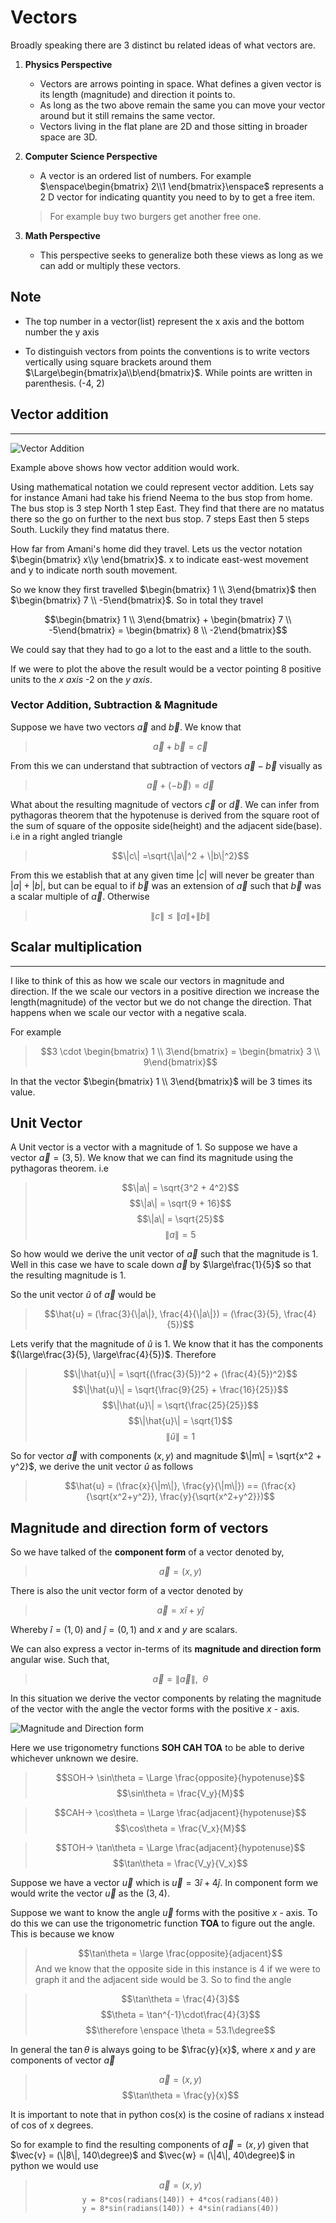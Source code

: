# Vectors

Broadly speaking there are 3 distinct bu related ideas of what vectors are.

1. **Physics Perspective**
    * Vectors are arrows pointing in space. What defines a given vector is its length (magnitude) and direction it points to.
    * As long as the two above remain the same you can move your vector around but it still remains the same vector.
    * Vectors living in the flat plane are 2D and those sitting in broader space are 3D.

2. **Computer Science Perspective**
    * A vector is an ordered list of numbers. For example $\enspace\begin{bmatrix}
      2\\1
    \end{bmatrix}\enspace$ represents a 2 D vector for indicating quantity you need to by to get a free item.
    >For example buy two burgers get another free one.

3. **Math Perspective**
    * This perspective seeks to generalize both these views as long as we can add or multiply these vectors.

## Note

* The top number in a vector(list) represent the x axis and the bottom number the y axis

* To distinguish vectors from points the conventions is to write vectors vertically using square brackets around them $\Large\begin{bmatrix}a\\b\end{bmatrix}$. While points are written in parenthesis. (-4, 2)

## Vector addition

<hr>

![Vector Addition](assets/Vector-addition.jpg)

Example above shows how vector addition would work.

Using mathematical notation we could represent vector addition. Lets say for instance Amani had take his friend Neema to the bus stop from home. The bus stop is 3 step North 1 step East. They find that there are no matatus there so the go on further to the next bus stop. 7 steps East then 5 steps South. Luckily they find matatus there.

How far from Amani's home did they travel. Lets us the vector notation $\begin{bmatrix} x\\y \end{bmatrix}$. x to indicate east-west movement and y to indicate north south movement.

So we know they first travelled $\begin{bmatrix} 1 \\ 3\end{bmatrix}$ then $\begin{bmatrix} 7 \\ -5\end{bmatrix}$. So in total they travel

$$\begin{bmatrix} 1 \\ 3\end{bmatrix} + \begin{bmatrix} 7 \\ -5\end{bmatrix} = \begin{bmatrix} 8 \\ -2\end{bmatrix}$$

We could say that they had to go a lot to the east and a little to the south.

If we were to plot the above the result would be a vector pointing 8 positive units to the *x axis* -2 on the *y axis*.

### Vector Addition, Subtraction & Magnitude

Suppose we have two vectors $\vec{a}$ and $\vec{b}$. We know that

>$$\vec{a} + \vec{b} = \vec{c}$$

From this we can understand that subtraction of vectors $\vec{a} - \vec{b}$ visually as
>$$\vec{a} + (-\vec{b}) = \vec{d}$$

What about the resulting magnitude of vectors $\vec{c}$ or $\vec{d}$. We can infer from pythagoras theorem that the hypotenuse is derived from the square root of the sum of square of the opposite side(height) and the adjacent side(base). i.e in a right angled triangle

>$$\|c\| =\sqrt{\|a\|^2 + \|b\|^2}$$

From this we establish that at any given time $|c|$ will never be greater than $|a|+|b|$, but can be equal to if $\vec{b}$ was an extension of $\vec{a}$ such that $\vec{b}$ was a scalar multiple of $\vec{a}$. Otherwise

>$$\|c\|\leq \|a\| + \|b\|$$

## Scalar multiplication

<hr>

I like to think of this as how we scale our vectors in magnitude and direction. If the we scale our vectors in a positive direction we increase the length(magnitude) of the vector but we do not change the direction. That happens when we scale our vector with a negative scala.

For example
>$$3 \cdot \begin{bmatrix} 1 \\ 3\end{bmatrix} = \begin{bmatrix} 3 \\ 9\end{bmatrix}$$

In that the vector $\begin{bmatrix} 1 \\ 3\end{bmatrix}$ will be 3 times its value.

## Unit Vector

A Unit vector is a vector with a  magnitude of 1. So suppose we have a vector $\vec{a} = (3,5)$. We know that we can find its magnitude using the pythagoras theorem. i.e

>$$\|a\| = \sqrt{3^2 + 4^2}$$
>$$\|a\| = \sqrt{9 + 16}$$
>$$\|a\| = \sqrt{25}$$
>$$\|a\| = 5$$

So how would we derive the unit vector of $\vec{a}$ such that the magnitude is 1. Well in this case we have to scale down $\vec{a}$ by $\large\frac{1}{5}$ so that the resulting magnitude is 1.

So the unit vector $\hat{u}$ of $\vec{a}$ would be

> $$\hat{u} = (\frac{3}{\|a\|}, \frac{4}{\|a\|}) = (\frac{3}{5}, \frac{4}{5})$$

Lets verify that the magnitude of $\hat{u}$ is 1. We know that it has the components $(\large\frac{3}{5}, \large\frac{4}{5})$. Therefore

>$$\|\hat{u}\| = \sqrt{(\frac{3}{5})^2 + (\frac{4}{5})^2}$$
>$$\|\hat{u}\| = \sqrt{\frac{9}{25} + \frac{16}{25}}$$
>$$\|\hat{u}\| = \sqrt{\frac{25}{25}}$$
>$$\|\hat{u}\| = \sqrt{1}$$
>$$\|\hat{u}\| = 1$$

So for vector $\vec{a}$ with components $(x, y)$ and magnitude $\|m\| = \sqrt{x^2 + y^2}$, we derive the unit vector $\hat{u}$ as follows
>$$\hat{u} = (\frac{x}{\|m\|}, \frac{y}{\|m\|}) == (\frac{x}{\sqrt{x^2+y^2}}, \frac{y}{\sqrt{x^2+y^2}})$$

## Magnitude and direction form of vectors

So we have talked of the **component form** of a vector denoted by,
>$$\vec{a} = (x, y)$$

There is also the unit vector form of a vector denoted by
>$$\vec{a} = x\hat{i} + y\hat{j}$$

Whereby $\hat{i} = (1, 0)$ and $\hat{j} = (0,1)$ and $x$ and $y$ are scalars.

We can also express a vector in-terms of its **magnitude and direction form** angular wise. Such that,
>$$\vec{a} = \|\vec{a}\|,\enspace \theta$$

In this situation we derive the vector components by relating the magnitude of the vector with the angle the vector forms with the positive $x$ - axis.

![Magnitude and Direction form](assets/mag-dir.png)

Here we use trigonometry functions **SOH CAH TOA** to be able to derive whichever unknown we desire.

>$$SOH->  \sin\theta = \Large \frac{opposite}{hypotenuse}$$
>$$\sin\theta = \frac{V_y}{M}$$

>$$CAH->  \cos\theta = \Large \frac{adjacent}{hypotenuse}$$
>$$\cos\theta = \frac{V_x}{M}$$

>$$TOH->  \tan\theta = \Large \frac{adjacent}{hypotenuse}$$
>$$\tan\theta = \frac{V_y}{V_x}$$

Suppose we have a vector $\vec{u}$ which is $\vec{u} = 3\hat{i}+4\hat{j}$. In component form we would write the vector $\vec{u}$ as the $(3,4)$.

Suppose we want to know the angle $\vec{u}$ forms with the positive $x$ - axis. To do this we can use the trigonometric function **TOA** to figure out the angle. This is because we know
>$$\tan\theta = \large \frac{opposite}{adjacent}$$
And we know that the opposite side in this instance is 4 if we were to graph it and the adjacent side would be 3. So to find the angle

>$$\tan\theta = \frac{4}{3}$$
>$$\theta = \tan^{-1}\cdot\frac{4}{3}$$
>$$\therefore \enspace \theta = 53.1\degree$$

In general the $\tan\theta$ is always going to be $\frac{y}{x}$, where $x$ and $y$ are components of vector $\vec{a}$

>$$\vec{a} = (x, y)$$
>$$\tan\theta = \frac{y}{x}$$

It is important to note that in python cos(x) is the cosine of radians x instead of cos of x degrees.

So for example to find the resulting components of $\vec{a} = (x, y)$ given that $\vec{v} = (\|8\|, 140\degree)$ and $\vec{w} = (\|4\|, 40\degree)$ in python we would use
>$$\vec{a} = (x, y)$$
><span style="display:block; text-align:center;">`y = 8*cos(radians(140)) + 4*cos(radians(40))`</span>
><span style="display:block; text-align:center;">`y = 8*sin(radians(140)) + 4*sin(radians(40))`</span>